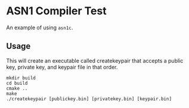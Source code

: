 # ASN1 Compiler Test
An example of using `asn1c`.

## Usage

This will create an executable called createkeypair that accepts a public key, private key, and keypair file in that order.

```
mkdir build
cd build
cmake ..
make
./createkeypair [publickey.bin] [privatekey.bin] [keypair.bin]
```
